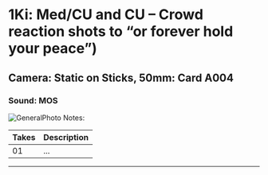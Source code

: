 # 1Ki: Med/CU and CU – Crowd reaction shots to “or forever hold your peace”)

## Camera: Static on Sticks, 50mm: Card A004

### Sound: MOS

![GeneralPhoto][]
Notes: 

| Takes | Description |
|:---|:----|
| 01 | ... |

----


[GeneralPhoto]:  /CelebrateForever/images/Dove3.JPG